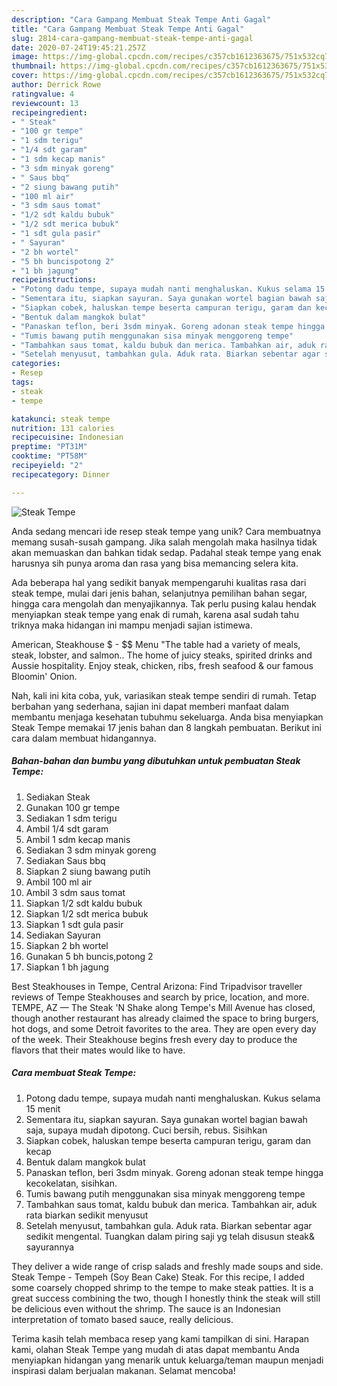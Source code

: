 ```yaml
---
description: "Cara Gampang Membuat Steak Tempe Anti Gagal"
title: "Cara Gampang Membuat Steak Tempe Anti Gagal"
slug: 2814-cara-gampang-membuat-steak-tempe-anti-gagal
date: 2020-07-24T19:45:21.257Z
image: https://img-global.cpcdn.com/recipes/c357cb1612363675/751x532cq70/steak-tempe-foto-resep-utama.jpg
thumbnail: https://img-global.cpcdn.com/recipes/c357cb1612363675/751x532cq70/steak-tempe-foto-resep-utama.jpg
cover: https://img-global.cpcdn.com/recipes/c357cb1612363675/751x532cq70/steak-tempe-foto-resep-utama.jpg
author: Derrick Rowe
ratingvalue: 4
reviewcount: 13
recipeingredient:
- " Steak"
- "100 gr tempe"
- "1 sdm terigu"
- "1/4 sdt garam"
- "1 sdm kecap manis"
- "3 sdm minyak goreng"
- " Saus bbq"
- "2 siung bawang putih"
- "100 ml air"
- "3 sdm saus tomat"
- "1/2 sdt kaldu bubuk"
- "1/2 sdt merica bubuk"
- "1 sdt gula pasir"
- " Sayuran"
- "2 bh wortel"
- "5 bh buncispotong 2"
- "1 bh jagung"
recipeinstructions:
- "Potong dadu tempe, supaya mudah nanti menghaluskan. Kukus selama 15 menit"
- "Sementara itu, siapkan sayuran. Saya gunakan wortel bagian bawah saja, supaya mudah dipotong. Cuci bersih, rebus. Sisihkan"
- "Siapkan cobek, haluskan tempe beserta campuran terigu, garam dan kecap"
- "Bentuk dalam mangkok bulat"
- "Panaskan teflon, beri 3sdm minyak. Goreng adonan steak tempe hingga kecokelatan, sisihkan."
- "Tumis bawang putih menggunakan sisa minyak menggoreng tempe"
- "Tambahkan saus tomat, kaldu bubuk dan merica. Tambahkan air, aduk rata biarkan sedikit menyusut"
- "Setelah menyusut, tambahkan gula. Aduk rata. Biarkan sebentar agar sedikit mengental. Tuangkan dalam piring saji yg telah disusun steak&amp; sayurannya"
categories:
- Resep
tags:
- steak
- tempe

katakunci: steak tempe 
nutrition: 131 calories
recipecuisine: Indonesian
preptime: "PT31M"
cooktime: "PT58M"
recipeyield: "2"
recipecategory: Dinner

---
```



![Steak Tempe](https://img-global.cpcdn.com/recipes/c357cb1612363675/751x532cq70/steak-tempe-foto-resep-utama.jpg)

Anda sedang mencari ide resep steak tempe yang unik? Cara membuatnya memang susah-susah gampang. Jika salah mengolah maka hasilnya tidak akan memuaskan dan bahkan tidak sedap. Padahal steak tempe yang enak harusnya sih punya aroma dan rasa yang bisa memancing selera kita.

Ada beberapa hal yang sedikit banyak mempengaruhi kualitas rasa dari steak tempe, mulai dari jenis bahan, selanjutnya pemilihan bahan segar, hingga cara mengolah dan menyajikannya. Tak perlu pusing kalau hendak menyiapkan steak tempe yang enak di rumah, karena asal sudah tahu triknya maka hidangan ini mampu menjadi sajian istimewa.

American, Steakhouse $ - $$ Menu &#34;The table had a variety of meals, steak, lobster, and salmon.. The home of juicy steaks, spirited drinks and Aussie hospitality. Enjoy steak, chicken, ribs, fresh seafood &amp; our famous Bloomin&#39; Onion.


Nah, kali ini kita coba, yuk, variasikan steak tempe sendiri di rumah. Tetap berbahan yang sederhana, sajian ini dapat memberi manfaat dalam membantu menjaga kesehatan tubuhmu sekeluarga. Anda bisa menyiapkan Steak Tempe memakai 17 jenis bahan dan 8 langkah pembuatan. Berikut ini cara dalam membuat hidangannya.

<!--inarticleads1-->

##### Bahan-bahan dan bumbu yang dibutuhkan untuk pembuatan Steak Tempe:

1. Sediakan  Steak
1. Gunakan 100 gr tempe
1. Sediakan 1 sdm terigu
1. Ambil 1/4 sdt garam
1. Ambil 1 sdm kecap manis
1. Sediakan 3 sdm minyak goreng
1. Sediakan  Saus bbq
1. Siapkan 2 siung bawang putih
1. Ambil 100 ml air
1. Ambil 3 sdm saus tomat
1. Siapkan 1/2 sdt kaldu bubuk
1. Siapkan 1/2 sdt merica bubuk
1. Siapkan 1 sdt gula pasir
1. Sediakan  Sayuran
1. Siapkan 2 bh wortel
1. Gunakan 5 bh buncis,potong 2
1. Siapkan 1 bh jagung


Best Steakhouses in Tempe, Central Arizona: Find Tripadvisor traveller reviews of Tempe Steakhouses and search by price, location, and more. TEMPE, AZ — The Steak &#39;N Shake along Tempe&#39;s Mill Avenue has closed, though another restaurant has already claimed the space to bring burgers, hot dogs, and some Detroit favorites to the area. They are open every day of the week. Their Steakhouse begins fresh every day to produce the flavors that their mates would like to have. 

<!--inarticleads2-->

##### Cara membuat Steak Tempe:

1. Potong dadu tempe, supaya mudah nanti menghaluskan. Kukus selama 15 menit
1. Sementara itu, siapkan sayuran. Saya gunakan wortel bagian bawah saja, supaya mudah dipotong. Cuci bersih, rebus. Sisihkan
1. Siapkan cobek, haluskan tempe beserta campuran terigu, garam dan kecap
1. Bentuk dalam mangkok bulat
1. Panaskan teflon, beri 3sdm minyak. Goreng adonan steak tempe hingga kecokelatan, sisihkan.
1. Tumis bawang putih menggunakan sisa minyak menggoreng tempe
1. Tambahkan saus tomat, kaldu bubuk dan merica. Tambahkan air, aduk rata biarkan sedikit menyusut
1. Setelah menyusut, tambahkan gula. Aduk rata. Biarkan sebentar agar sedikit mengental. Tuangkan dalam piring saji yg telah disusun steak&amp; sayurannya


They deliver a wide range of crisp salads and freshly made soups and side. Steak Tempe - Tempeh (Soy Bean Cake) Steak. For this recipe, I added some coarsely chopped shrimp to the tempe to make steak patties. It is a great success combining the two, though I honestly think the steak will still be delicious even without the shrimp. The sauce is an Indonesian interpretation of tomato based sauce, really delicious. 

Terima kasih telah membaca resep yang kami tampilkan di sini. Harapan kami, olahan Steak Tempe yang mudah di atas dapat membantu Anda menyiapkan hidangan yang menarik untuk keluarga/teman maupun menjadi inspirasi dalam berjualan makanan. Selamat mencoba!
